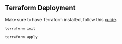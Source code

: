 ## Terraform Deployment

Make sure to have Terraform installed, follow this [guide](https://developer.hashicorp.com/terraform/tutorials/aws-get-started/install-cli).

```
terraform init

terraform apply
```
